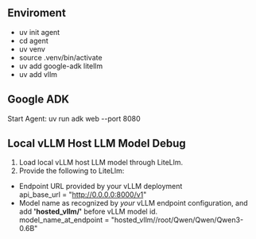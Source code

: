 Enviroment
---
* uv init agent
* cd agent
* uv venv
* source .venv/bin/activate
* uv add google-adk litellm
* uv add vllm

Google ADK
---
Start Agent: uv run adk web --port 8080


Local vLLM Host LLM Model Debug
---
1. Load local vLLM host LLM model through LiteLlm.
2. Provide the following to LiteLlm:  
* Endpoint URL provided by your vLLM deployment  
  api_base_url = "http://0.0.0.0:8000/v1"  
* Model name as recognized by *your* vLLM endpoint configuration, and add **'hosted_vllm/'** before vLLM model id.  
  model_name_at_endpoint = "hosted_vllm//root/Qwen/Qwen/Qwen3-0.6B"  

